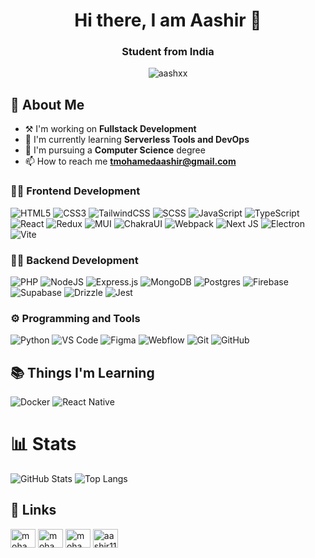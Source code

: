 <h1 align="center">Hi there, I am Aashir 👋</h1>
<h3 align="center">Student from India</h3>

<p align="center"> <img src="https://komarev.com/ghpvc/?username=aashxx&label=Profile%20views&color=0e75b6&style=flat" alt="aashxx" /> </p>

## 🚀 About Me
- ⚒  I'm working on **Fullstack Development**
- 🧠 I'm currently learning **Serverless Tools and DevOps**
- 🏫 I'm pursuing a **Computer Science** degree
- 📫 How to reach me **tmohamedaashir@gmail.com**

### 👩‍💻 Frontend Development
![HTML5](https://img.shields.io/badge/html5-%23E34F26.svg?style=for-the-badge&logo=html5&logoColor=white)
![CSS3](https://img.shields.io/badge/css3-%231572B6.svg?style=for-the-badge&logo=css3&logoColor=white)
![TailwindCSS](https://img.shields.io/badge/tailwind_css-%2338B2AC.svg?style=for-the-badge&logo=tailwind-css&logoColor=white)
![SCSS](https://img.shields.io/badge/SASS-hotpink.svg?style=for-the-badge&logo=SASS&logoColor=white)
![JavaScript](https://img.shields.io/badge/javascript-%23323330.svg?style=for-the-badge&logo=javascript&logoColor=%23F7DF1E)
![TypeScript](https://img.shields.io/badge/typescript-%23007ACC.svg?style=for-the-badge&logo=typescript&logoColor=white)
![React](https://img.shields.io/badge/react-%2320232a.svg?style=for-the-badge&logo=react&logoColor=%2361DAFB)
![Redux](https://img.shields.io/badge/redux-%23593d88.svg?style=for-the-badge&logo=redux&logoColor=white)
![MUI](https://img.shields.io/badge/mui-white.svg?style=for-the-badge&logo=mui&logoColor=#007FFF)
![ChakraUI](https://img.shields.io/badge/chakra_ui-%230db7ed.svg?style=for-the-badge&logo=chakra-ui&logoColor=white)
![Webpack](https://img.shields.io/badge/webpack-%238DD6F9.svg?style=for-the-badge&logo=webpack&logoColor=black)
![Next JS](https://img.shields.io/badge/Next.js-black?style=for-the-badge&logo=next.js&logoColor=white)
![Electron](https://img.shields.io/badge/electron-%2320232a.svg?style=for-the-badge&logo=electron)
![Vite](https://img.shields.io/badge/vite-%23F7DF1E.svg?style=for-the-badge&logo=vite)

### 👩‍💻 Backend Development
![PHP](https://img.shields.io/badge/php-%23316192.svg?style=for-the-badge&logo=php&logoColor=white)
![NodeJS](https://img.shields.io/badge/node.js-6DA55F?style=for-the-badge&logo=node.js&logoColor=white)
![Express.js](https://img.shields.io/badge/express.js-%23404d59.svg?style=for-the-badge&logo=express&logoColor=%2361DAFB)
![MongoDB](https://img.shields.io/badge/MongoDB-%234ea94b.svg?style=for-the-badge&logo=mongodb&logoColor=white)
![Postgres](https://img.shields.io/badge/postgres-%23316192.svg?style=for-the-badge&logo=postgresql&logoColor=white)
![Firebase](https://img.shields.io/badge/firebase-0b57d0.svg?style=for-the-badge&logo=firebase&logoColor=orange)
![Supabase](https://img.shields.io/badge/Supabase-228B22?style=for-the-badge&logo=supabase&logoColor=white)
![Drizzle](https://img.shields.io/badge/Drizzle_ORM-black?style=for-the-badge&logo=drizzle&logoColor=yellow)
![Jest](https://img.shields.io/badge/-jest-%23C21325?style=for-the-badge&logo=jest&logoColor=white)

### ⚙ Programming and Tools
![Python](https://img.shields.io/badge/python-3670A0?style=for-the-badge&logo=python&logoColor=ffdd54)
![VS Code](https://img.shields.io/badge/vs_code-20232A?style=for-the-badge&logo=visual-studio-code&logoColor=blue)
![Figma](https://img.shields.io/badge/figma-white.svg?style=for-the-badge&logo=figma)
![Webflow](https://img.shields.io/badge/Webflow-black.svg?style=for-the-badge&logo=webflow&logoColor=blue)
![Git](https://img.shields.io/badge/git-3670A0?style=for-the-badge&logo=git&logoColor=red)
![GitHub](https://img.shields.io/badge/github-%23323330?style=for-the-badge&logo=github&logoColor=white)

## 📚 Things I'm Learning
![Docker](https://img.shields.io/badge/docker-%230db7ed.svg?style=for-the-badge&logo=docker&logoColor=white)
![React Native](https://img.shields.io/badge/React_Native-20232A?style=for-the-badge&logo=react&logoColor=61DAFB)

# 📊 Stats
![GitHub Stats](https://github-readme-stats.vercel.app/api?username=aashxx&show_icons=true)
![Top Langs](https://github-readme-stats.vercel.app/api/top-langs/?username=aashxx&layout=compact&langs_count=10)

## 🔗 Links
<p align="left">
<a href="https://instagram.com/mohamed_aashir_" target="blank"><img align="center" src="https://raw.githubusercontent.com/rahuldkjain/github-profile-readme-generator/master/src/images/icons/Social/instagram.svg" alt="mohamed_aashir_" height="30" width="40" /></a>
<a href="https://www.linkedin.com/in/aashxx/" target="blank"><img align="center" src="https://raw.githubusercontent.com/rahuldkjain/github-profile-readme-generator/master/src/images/icons/Social/linked-in-alt.svg" alt="mohamed_aashir_" height="30" width="40" /></a>
<a href="https://twitter.com/aashirtweetz/" target="blank"><img align="center" src="https://raw.githubusercontent.com/rahuldkjain/github-profile-readme-generator/master/src/images/icons/Social/twitter.svg" alt="mohamed_aashir_" height="30" width="40" /></a>
<a href="https://www.hackerearth.com/aashir117" target="blank"><img align="center" src="https://raw.githubusercontent.com/rahuldkjain/github-profile-readme-generator/master/src/images/icons/Social/hackerrank.svg" alt="aashir117" height="30" width="40" /></a>
</p>

